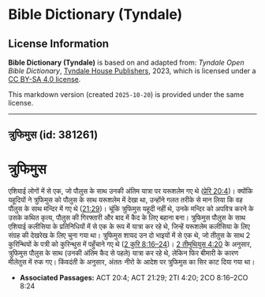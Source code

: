 # Bible Dictionary (Tyndale)

## License Information

**Bible Dictionary (Tyndale)** is based on and adapted from: _Tyndale Open Bible Dictionary_, [Tyndale House Publishers](https://tyndaleopenresources.com/), 2023, which is licensed under a [CC BY-SA 4.0 license](https://creativecommons.org/licenses/by-sa/4.0/legalcode.en).

This markdown version (created `2025-10-20`) is provided under the same license.



--------------------------------

## त्रुफिमुस (id: 381261)

त्रुफिमुस
=========

एशियाई लोगों में से एक, जो पौलुस के साथ उनकी अंतिम यात्रा पर यरूशलेम गए थे ([प्रेरि 20:4](https://ref.ly/Acts20:4))। क्योंकि यहूदियों ने त्रुफिमुस को पौलुस के साथ यरूशलेम में देखा था, उन्होंने गलत तरीके से मान लिया कि वह पौलुस के साथ मन्दिर में गए थे ([21:29](https://ref.ly/Acts21:29))। चूंकि त्रुफिमुस यहूदी नहीं थे, उनके मन्दिर को अपवित्र करने के उसके कथित कृत्य, पौलुस की गिरफ्तारी और बाद में कैद के लिए बहाना बना। त्रुफिमुस पौलुस के साथ एशियाई कलीसिया के प्रतिनिधियों में से एक के रूप में यात्रा कर रहे थे, जिन्हें यरूशलेम कलीसिया के लिए संग्रह की देखरेख के लिए चुना गया था। त्रुफिमुस शायद उन दो भाइयों में से एक थे, जो तीतुस के साथ 2 कुरिन्थियों के पत्री को कुरिन्थुस में पहुँचाने गए थे ([2 कुरि 8:16–24](https://ref.ly/2Cor8:16-2Cor8:24))। [2 तीमुथियुस 4:20](https://ref.ly/2Tim4:20) के अनुसार, त्रुफिमुस पौलुस के साथ (उनकी अंतिम कैद से पहले) यात्रा कर रहे थे, लेकिन फिर बीमारी के कारण मीलेतुस में रुक गए। किंवदंती के अनुसार, अंततः नीरो के आदेश पर त्रुफिमुस का सिर काट दिया गया था।

* **Associated Passages:** ACT 20:4; ACT 21:29; 2TI 4:20; 2CO 8:16–2CO 8:24

